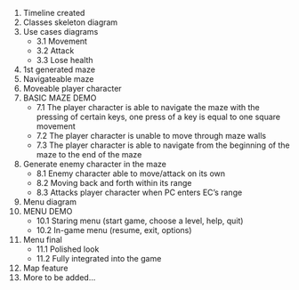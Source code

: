 1. Timeline created
2. Classes skeleton diagram
3. Use cases diagrams
   -  3.1 Movement
   -  3.2 Attack
   -  3.3 Lose health
4. 1st generated maze
5. Navigateable maze
6. Moveable player character
7. BASIC MAZE DEMO
   -  7.1 The player character is able to navigate the maze with the pressing of certain keys, one press of a key is equal to one square movement
   -  7.2 The player character is unable to move through maze walls
   -  7.3 The player character is able to navigate from the beginning of the maze to the end of the maze
8. Generate enemy character in the maze
   -  8.1 Enemy character able to move/attack on its own
   -  8.2 Moving back and forth within its range
   -  8.3 Attacks player character when PC enters EC’s range
9. Menu diagram
10. MENU DEMO
    - 10.1 Staring menu (start game, choose a level, help, quit)
    - 10.2 In-game menu (resume, exit, options)
11. Menu final 
    - 11.1 Polished look
    - 11.2 Fully integrated into the game
12. Map feature
13. More to be added...
